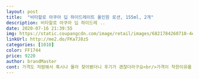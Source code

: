 ```yaml
---
layout: post 
title:  "비타할로 아쿠아 딥 하이드레이트 올인원 로션, 155ml, 2개" 
description: 비타할로 아쿠아 딥 하이드레 ..
date: 2020-07-16 21:39:55 
img: https://static.coupangcdn.com/image/retail/images/6821784260710-4eb05af9-2450-48b6-85bf-310bf3f89c36.jpg 
linkUrl: http://me2.do/FKa7J8zS 
categories: [1010] 
color: FF1744 
price: 9220 
author: brandMaster 
cont: 가격도 저렴해서 혹시나 몰라 찾아봤더니 후기가 괜찮더라구요<br/>가격이 착한이유를 알겠네요<br/>겨울에는 조금 건조할것같은데<br/>곧있을 남친생일 위해 선물을 무얼해줘야하나 궁리하다가<br/>귀차니즘 남편은 만족하고 잘써서 반품안하고 두개다쓸거래요 ㅋㅋ<br/>그래서 별하나 뺍니다<br/>그러나 흡수되는것이 금방 매트해져버려서<br/>그런데 이번에 정말 너무 성공했어요<br/>그리고 거부감없는 향을 찾아서 선택하게된 이것!<br/>그리구 펌핑해서 쓰는거라 위생적이구요<br/>남편 로션사는데 비타할로 브랜드께있어서 구매했어요 ㅎ<br/>내용물은 에센스보다는 좀 진하고 로션보다는 묽은 느낌!<br/>냄새맡아보고사는데<br/>도착하자마자 제가 먼저 개봉해봤어요ㅎ<br/>되게가벼운데 수분감이좋아요^^  신랑이전에펌핑이아닌제품사주니깐 말은않해도 불편해하는게보이더라구여 토너로션따로있는제품펌핑않되는 토너는그대로고 로션만썻더라구여 요즘경제다들힘들고 저희가정도힘들어서 가성비좋은제품찾다가 요제품은한번도않써봣고 가격이너무좋고 상품평보니깐 다들재구매할정도로 평이나있더라구여 저도 화장품살때 겉에용기는그닥따지지않거든요 화장품보관만잘되면되는주위라ㅋ 일단 향이 발랏을때만 십초정도 남들다아는시원한향이구여 십초후엔향이거의않남아요ㅋ 근데 대박인건 음 젤형태인데 촉촉해요 비록제손등에3번펑핑한거지만 얼굴면적에도 22번평핑해서쓰면 딱수분감있게쓸수있겟더라구여 의외로촉촉해서 넘좋아요 신랑도 만족하는 눈치에요ㅋㅋ 바르면 시원한감이사악여름용치곤수분잡아주고 사계절쓸수있을거같아요^^ 추천이요^^<br/> 
---
```

 